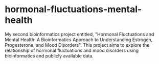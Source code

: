 # hormonal-fluctuations-mental-health
My second bioinformatics project entitled, "Hormonal Fluctuations and Mental Health: A Bioinformatics Approach to Understanding Estrogen, Progesterone, and Mood Disorders". This project aims to explore the relationship of hormonal fluctuations and mood disorders using bioinformatics and publicly available data.
